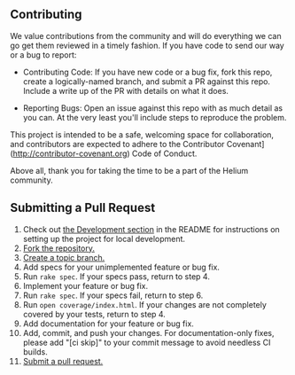 ## Contributing

We value contributions from the community and will do everything we can go get them reviewed in a timely fashion. If you have code to send our way or a bug to report:

* Contributing Code: If you have new code or a bug fix, fork this repo, create a logically-named branch, and submit a PR against this repo. Include a write up of the PR with details on what it does.

* Reporting Bugs: Open an issue against this repo with as much detail as you can. At the very least you'll include steps to reproduce the problem.

This project is intended to be a safe, welcoming space for collaboration, and contributors are expected to adhere to the Contributor Covenant](http://contributor-covenant.org) Code of Conduct.

Above all, thank you for taking the time to be a part of the Helium community.

## Submitting a Pull Request

1. Check out [the Development section][development] in the README for instructions on setting up the project for local development.
2. [Fork the repository.][fork]
3. [Create a topic branch.][branch]
4. Add specs for your unimplemented feature or bug fix.
5. Run `rake spec`. If your specs pass, return to step 4.
6. Implement your feature or bug fix.
7. Run `rake spec`. If your specs fail, return to step 6.
8. Run `open coverage/index.html`. If your changes are not completely covered
   by your tests, return to step 4.
9. Add documentation for your feature or bug fix.
10. Add, commit, and push your changes. For documentation-only fixes, please
    add "[ci skip]" to your commit message to avoid needless CI builds.
11. [Submit a pull request.][pr]

[development]: https://github.com/helium/helium-ruby#development
[fork]: https://help.github.com/articles/fork-a-repo
[branch]: https://help.github.com/articles/creating-and-deleting-branches-within-your-repository/
[pr]: https://help.github.com/articles/using-pull-requests
